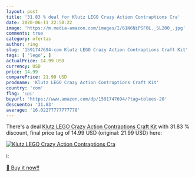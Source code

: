 ```yaml
---
layout: post
title: '31.83 % deal for Klutz LEGO Crazy Action Contraptions Cra'
date: 2020-06-11 22:50:22
image: 'https://m.media-amazon.com/images/I/61N6NiPSF0L._SL200_.jpg'
comments: true
category: ofertas
author: ring
slug: '1591747694-com Klutz LEGO Crazy Action Contraptions Craft Kit'
tags: [ 'lego', ]
actualPrice: 14.99 USD
currency: USD
price: 14.99
comparePrice: 21.99 USD
prodname: 'Klutz LEGO Crazy Action Contraptions Craft Kit'
country: 'com'
flag: '🇺🇸'
buyurl: 'https://www.amazon.com/dp/1591747694/?tag=tolees-20'
descuento: '31.83'
average: '16.02277777777778'
---
```


There's a deal [Klutz LEGO Crazy Action Contraptions Craft Kit](https://www.amazon.com/dp/1591747694/?tag=tolees-20)  with  31.83 % discount, final price tag of  14.99 USD (original: 21.99 USD) here:

[![Klutz LEGO Crazy Action Contraptions Cra](https://m.media-amazon.com/images/I/61N6NiPSF0L._SL200_.jpg)](https://www.amazon.com/dp/1591747694/?tag=tolees-20)

ℹ️:


[🛒 Buy it now!!](https://www.amazon.com/dp/1591747694/?tag=tolees-20)
